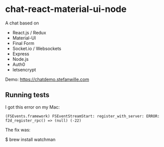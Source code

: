 # chat-react-material-ui-node

A chat based on

* React.js / Redux
* Material-UI
* Final Form
* Socket.io / Websockets
* Express
* Node.js
* Auth0
* letsencrypt

Demo: https://chatdemo.stefanwille.com

## Running tests

I got this error on my Mac:

`(FSEvents.framework) FSEventStreamStart: register_with_server: ERROR: f2d_register_rpc() => (null) (-22)`

The fix was:

$ brew install watchman
